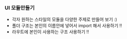 ### UI 모듈만들기

* 각자 원하는 스타일의 모듈을 다양한 주제로 만들어 보기 :)
* 폴더 구조는 본인의 이름안에 넣어서 import 해서 사용하기 !!
* 라우트에 본인이 사용하는 구조 사용하기 !! 
